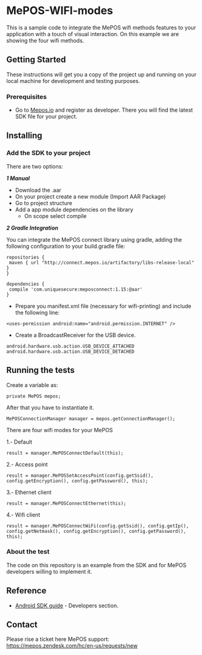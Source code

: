 # MePOS-WIFI-modes

This is a sample code to  integrate the MePOS wifi methods features to your application with a touch of visual interaction. On this example we are showing the four wifi methods.

## Getting Started

These instructions will get you a copy of the project up and running on your local machine for development and testing purposes.

### Prerequisites


* Go to [Mepos.io](http://mepos.io/developers) and register as developer. There you will find the latest SDK file for your project.

## Installing

### Add the SDK to your project

There are two options:

***1 Manual***

- Download the .aar
- On your project create a new module (Import AAR Package)
- Go to project structure
- Add a app module dependencies on the library
    - On scope select compile

***2 Gradle Integration***

  You can integrate the MePOS connect library using gradle, adding the following configuration to your build.gradle file:

```
repositories {
 maven { url "http://connect.mepos.io/artifactory/libs-release-local" }
}
```

```
dependencies {
 compile 'com.uniquesecure:meposconnect:1.15:@aar'
}
```

* Prepare you manifest.xml file (necessary for wifi-printing) and include the following line:
```
<uses-permission android:name="android.permission.INTERNET" />
```
* Create a BroadcastReceiver for the USB device.

```
android.hardware.usb.action.USB_DEVICE_ATTACHED
android.hardware.usb.action.USB_DEVICE_DETACHED
```

## Running the tests

Create a variable as:

```
private MePOS mepos;
```

After that you have to instantiate it.

```
MePOSConnectionManager manager = mepos.getConnectionManager();
```

There are four wifi modes for your MePOS

1.- Default

```
result = manager.MePOSConnectDefault(this);
```

2.- Access point

```
result = manager.MePOSSetAccessPoint(config.getSsid(), config.getEncryption(), config.getPassword(), this);
```

3.- Ethernet client

```
result = manager.MePOSConnectEthernet(this);
```

4.- Wifi client

```
result = manager.MePOSConnectWiFi(config.getSsid(), config.getIp(), config.getNetmask(), config.getEncryption(), config.getPassword(), this);
```

### About the test

The code on this repository is an example from the SDK and for MePOS developers willing to implement it.

## Reference

* [Android SDK guide](http://mepos.io/) - Developers section.


## Contact

Please rise a ticket here MePOS support: https://mepos.zendesk.com/hc/en-us/requests/new
